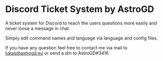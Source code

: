 # Discord Ticket System by AstroGD
A ticket system for Discord to reach the users questions more easily and never loose a message in chat.

Simply edit command names and language via language and config files.

If you have any question feel free to contact me via mail to lukas@astrogd.eu or send a dm to AstroGD#3416
